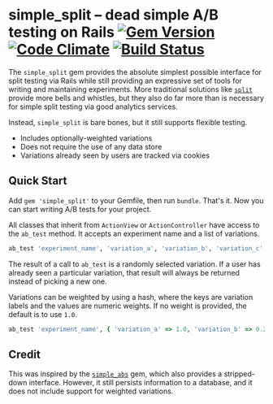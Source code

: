
# simple_split – dead simple A/B testing on Rails [![Gem Version](https://badge.fury.io/rb/simple_split.svg)](http://badge.fury.io/rb/simple_split) [![Code Climate](https://codeclimate.com/github/lexi-lambda/simple_split/badges/gpa.svg)](https://codeclimate.com/github/lexi-lambda/simple_split) [![Build Status](https://travis-ci.org/lexi-lambda/simple_split.svg?branch=master)](https://travis-ci.org/lexi-lambda/simple_split)

The `simple_split` gem provides the absolute simplest possible interface for
split testing via Rails while still providing an expressive set of tools for
writing and maintaining experiments. More traditional solutions like
[`split`][split] provide more bells and whistles, but they also do far
more than is necessary for simple split testing via good analytics services.

Instead, `simple_split` is bare bones, but it still supports flexible testing.

  - Includes optionally-weighted variations
  - Does not require the use of any data store
  - Variations already seen by users are tracked via cookies

## Quick Start

Add `gem 'simple_split'` to your Gemfile, then run `bundle`. That's it. Now you
can start writing A/B tests for your project.

All classes that inherit from `ActionView` or `ActionController` have access to
the `ab_test` method. It accepts an experiment name and a list of variations.

```ruby
ab_test 'experiment_name', 'variation_a', 'variation_b', 'variation_c'
```

The result of a call to `ab_test` is a randomly selected variation. If a user
has already seen a particular variation, that result will always be returned
instead of picking a new one.

Variations can be weighted by using a hash, where the keys are variation labels
and the values are numeric weights. If no weight is provided, the default is to
use `1.0`.

```ruby
ab_test 'experiment_name', { 'variation_a' => 1.0, 'variation_b' => 0.2 }
```

## Credit

This was inspired by the [`simple_abs`][simple_abs] gem, which also provides a
stripped-down interface. However, it still persists information to a database,
and it does not include support for weighted variations.

[split]: https://github.com/splitrb/split
[simple_abs]: https://github.com/n8/simple_abs
